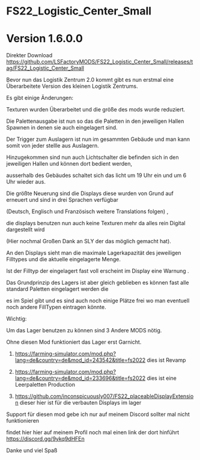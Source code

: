 # FS22_Logistic_Center_Small
# Version 1.6.0.0


Direkter Download
https://github.com/LSFactoryMODS/FS22_Logistic_Center_Small/releases/tag/FS22_Logistic_Center_Small




Bevor nun das Logistik Zentrum 2.0 kommt gibt es nun erstmal eine Überarbeitete Version des kleinen Logistik Zentrums.



Es gibt einige Änderungen:



Texturen wurden Überarbeitet und die größe des mods wurde reduziert.

Die Palettenausgabe ist nun so das die Paletten in den jeweiligen Hallen Spawnen in denen sie auch eingelagert sind.

Der Trigger zum Auslagern ist nun im gesammten Gebäude und man kann somit von jeder stellle aus Auslagern.



Hinzugekommen sind nun auch Lichtschalter die befinden sich in den jeweiligen Hallen und können dort bedient werden,

ausserhalb des Gebäudes schaltet sich das licht um 19 Uhr ein und um 6 Uhr wieder aus.



Die größte Neuerung sind die Displays diese wurden von Grund auf erneuert und sind in drei Sprachen verfügbar

(Deutsch, Englisch und Französisch weitere Translations folgen) ,

die displays benutzen nun auch keine Texturen mehr da alles rein Digital dargestellt wird

(Hier nochmal Großen Dank an SLY der das möglich gemacht hat).

An den Displays sieht man die maximale Lagerkapazität des jeweiligen Filltypes und die aktuelle eingelagerte Menge.

Ist der Filltyp der eingelagert fast voll erscheint im Display eine Warnung .

Das Grundprinzip des Lagers ist aber gleich geblieben es können fast alle standard Paletten eingelagert werden die

es im Spiel gibt und es sind auch noch einige Plätze frei wo man eventuell noch andere FillTypen eintragen könnte.



Wichtig:

Um das Lager benutzen zu können sind  3 Andere MODS nötig.

Ohne diesen Mod funktioniert das Lager erst Garnicht.

1. https://farming-simulator.com/mod.php?lang=de&country=de&mod_id=243542&title=fs2022  dies ist Revamp

2. https://farming-simulator.com/mod.php?lang=de&country=de&mod_id=233696&title=fs2022   dies ist eine Leerpaletten Production

3. https://github.com/inconspicuously007/FS22_placeableDisplayExtension    dieser hier ist für die verbauten Displays im lager



Support für diesen mod gebe ich nur auf meinem Discord sollter mal nicht funktionieren

findet hier hier auf meinem Profil noch mal einen link der dort hinführt
https://discord.gg/9ykq9dHFEn





Danke und viel Spaß

